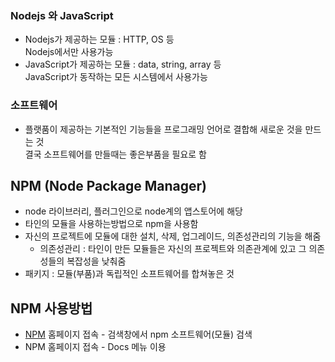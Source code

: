 ### Nodejs 와 JavaScript 
- Nodejs가 제공하는 모듈 : HTTP, OS 등<br/>Nodejs에서만 사용가능
- JavaScript가 제공하는 모듈 : data, string, array 등<br/>JavaScript가 동작하는 모든 시스템에서 사용가능


### 소프트웨어
- 플랫품이 제공하는 기본적인 기능들을 프로그래밍 언어로 결합해 새로운 것을 만드는 것<br/>결국 소프트웨어를 만들때는 좋은부품을 필요로 함


## NPM (Node Package Manager)
- node 라이브러리, 플러그인으로 node계의 앱스토어에 해당
- 타인의 모듈을 사용하는방법으로 npm을 사용함
- 자신의 프로젝트에 모듈에 대한 설치, 삭제, 업그레이드, 의존성관리의 기능을 해줌
  - 의존성관리 : 타인이 만든 모듈들은 자신의 프로젝트와 의존관계에 있고 그 의존성들의 복잡성을 낮춰줌
- 패키지 : 모듈(부품)과 독립적인 소프트웨어를 합쳐놓은 것


## NPM 사용방법
- [NPM](https://www.npmjs.com/) 홈페이지 접속 - 검색창에서 npm 소프트웨어(모듈) 검색
- NPM 홈페이지 접속 - Docs 메뉴 이용

